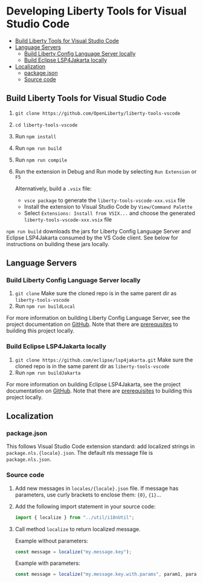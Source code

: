 # Developing Liberty Tools for Visual Studio Code

- [Build Liberty Tools for Visual Studio Code](#build-liberty-tools-for-visual-studio-code)
- [Language Servers](#language-servers)
  - [Build Liberty Config Language Server locally](#build-liberty-config-language-server-locally)
  - [Build Eclipse LSP4Jakarta locally](#build-eclipse-lsp4jakarta-locally)
- [Localization](#localization)
  - [package.json](#packagejson)
  - [Source code](#source-code)

## Build Liberty Tools for Visual Studio Code

1. `git clone https://github.com/OpenLiberty/liberty-tools-vscode`
2. `cd liberty-tools-vscode`
3. Run `npm install`
4. Run `npm run build`
5. Run `npm run compile`
6. Run the extension in Debug and Run mode by selecting `Run Extension` or `F5`

   Alternatively, build a `.vsix` file:

   - `vsce package` to generate the `liberty-tools-vscode-xxx.vsix` file
   - Install the extension to Visual Studio Code by `View/Command Palette`
   - Select `Extensions: Install from VSIX...` and choose the generated `liberty-tools-vscode-xxx.vsix` file

`npm run build` downloads the jars for Liberty Config Language Server and Eclipse LSP4Jakarta consumed by the VS Code client.
See below for instructions on building these jars locally.

## Language Servers

### Build Liberty Config Language Server locally

1. `git clone`
    Make sure the cloned repo is in the same parent dir as `liberty-tools-vscode`
2. Run `npm run buildLocal`

For more information on building Liberty Config Language Server, see the project documentation on [GitHub](https://github.com/OpenLiberty/liberty-language-server/blob/main/DEVELOPING.md). Note that there are [prerequsites](https://github.com/OpenLiberty/liberty-language-server/blob/main/DEVELOPING.md#prerequisites) to building this project locally.

### Build Eclipse LSP4Jakarta locally

1. `git clone https://github.com/eclipse/lsp4jakarta.git`
    Make sure the cloned repo is in the same parent dir as `liberty-tools-vscode`
2. Run `npm run buildJakarta`

For more information on building Eclipse LSP4Jakarta, see the project documentation on [GitHub](https://github.com/eclipse/lsp4jakarta/blob/main/docs/BUILDING.md). Note that there are [prerequisites](https://github.com/eclipse/lsp4jakarta/blob/main/docs/BUILDING.md#prerequisites) to building this project locally.

## Localization

### package.json

This follows Visual Studio Code extension standard: add localized strings in `package.nls.{locale}.json`.
The default nls message file is `package.nls.json`.

### Source code

1. Add new messages in `locales/{locale}.json` file.  If message has parameters, use curly brackets to enclose them: `{0}`, `{1}`...

2. Add the following import statement in your source code:

   ```ts
   import { localize } from "../util/i18nUtil";
   ```

3. Call method `localize` to return localized message.

   Example without parameters:

   ```ts
   const message = localize("my.message.key");
   ```

   Example with parameters:

   ```ts
   const message = localize("my.message.key.with.params", param1, param2);
   ```
